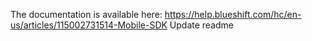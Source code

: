 The documentation is available here: https://help.blueshift.com/hc/en-us/articles/115002731514-Mobile-SDK
Update readme
